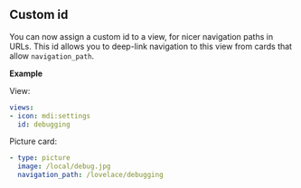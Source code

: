 ## Custom id

You can now assign a custom id to a view, for nicer navigation paths in URLs. This id allows you to deep-link navigation to this view from cards that allow `navigation_path`. 

**Example**

View:

```yaml
views:
- icon: mdi:settings
  id: debugging
```

Picture card:

```yaml
- type: picture
  image: /local/debug.jpg
  navigation_path: /lovelace/debugging
```